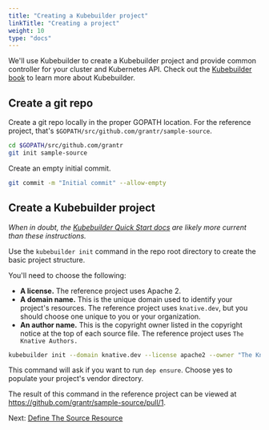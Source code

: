 ```yaml
---
title: "Creating a Kubebuilder project"
linkTitle: "Creating a project"
weight: 10
type: "docs"
---
```


We'll use Kubebuilder to create a Kubebuilder project and provide common
controller for your cluster and Kubernetes API. Check out the
[Kubebuilder book](https://book.kubebuilder.io/) to learn more about
Kubebuilder.

## Create a git repo

Create a git repo locally in the proper GOPATH location. For the reference
project, that's `$GOPATH/src/github.com/grantr/sample-source`.

```sh
cd $GOPATH/src/github.com/grantr
git init sample-source
```

Create an empty initial commit.

```sh
git commit -m "Initial commit" --allow-empty
```

## Create a Kubebuilder project

_When in doubt, the
[Kubebuilder Quick Start docs](https://book.kubebuilder.io/quick_start.html) are
likely more current than these instructions._

Use the `kubebuilder init` command in the repo root directory to create the
basic project structure.

You'll need to choose the following:

-   **A license.** The reference project uses Apache 2.
-   **A domain name.** This is the unique domain used to identify your project's
    resources. The reference project uses `knative.dev`, but you should choose
    one unique to you or your organization.
-   **An author name.** This is the copyright owner listed in the copyright
    notice at the top of each source file. The reference project uses
    `The Knative Authors.`

```sh
kubebuilder init --domain knative.dev --license apache2 --owner "The Knative Authors"
```

This command will ask if you want to run `dep ensure`. Choose yes to populate
your project's vendor directory.

The result of this command in the reference project can be viewed at
https://github.com/grantr/sample-source/pull/1.

Next: [Define The Source Resource](./02-define-source.md)
